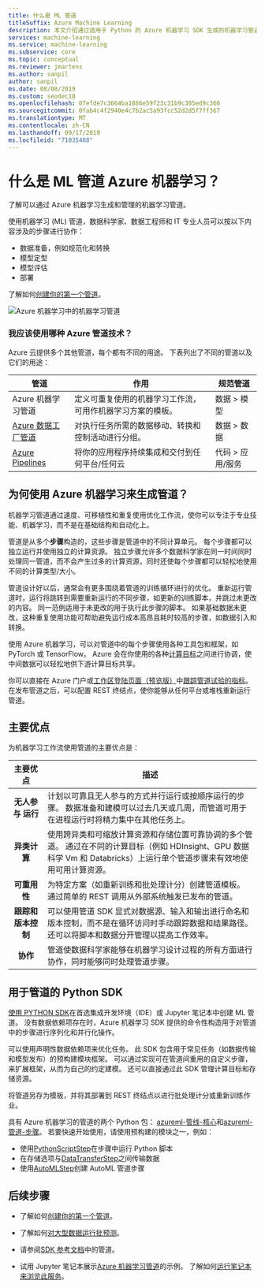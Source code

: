 ```yaml
---
title: 什么是 ML 管道
titleSuffix: Azure Machine Learning
description: 本文介绍通过适用于 Python 的 Azure 机器学习 SDK 生成的机器学习管道，以及使用管道的优势。 机器学习 (ML) 管道由数据科学家用来生成、优化和管理其机器学习工作流。
services: machine-learning
ms.service: machine-learning
ms.subservice: core
ms.topic: conceptual
ms.reviewer: jmartens
ms.author: sanpil
author: sanpil
ms.date: 08/08/2019
ms.custom: seodec18
ms.openlocfilehash: 07efde7c3664ba1866e59f23c31b9c385ed9c366
ms.sourcegitcommit: 0fab4c4f2940e4c7b2ac5a93fcc52d2d5f7ff367
ms.translationtype: MT
ms.contentlocale: zh-CN
ms.lasthandoff: 09/17/2019
ms.locfileid: "71035488"
---
```

# <a name="what-are-ml-pipelines-in-azure-machine-learning"></a>什么是 ML 管道 Azure 机器学习？

了解可以通过 Azure 机器学习生成和管理的机器学习管道。 

使用机器学习 (ML) 管道，数据科学家、数据工程师和 IT 专业人员可以按以下内容涉及的步骤进行协作：
+ 数据准备，例如规范化和转换
+ 模型定型
+ 模型评估
+ 部署

了解如何[创建你的第一个管道](how-to-create-your-first-pipeline.md)。

![Azure 机器学习中的机器学习管道](./media/concept-ml-pipelines/pipeline-flow.png)

<a name="compare"></a>
### <a name="which-azure-pipeline-technology-should-i-use"></a>我应该使用哪种 Azure 管道技术？

Azure 云提供多个其他管道，每个都有不同的用途。 下表列出了不同的管道以及它们的用途：

| 管道 | 作用 | 规范管道 |
| ---- | ---- | ---- |
| Azure 机器学习管道 | 定义可重复使用的机器学习工作流，可用作机器学习方案的模板。 | 数据 > 模型 |
| [Azure 数据工厂管道](https://docs.microsoft.com/azure/data-factory/concepts-pipelines-activities) | 对执行任务所需的数据移动、转换和控制活动进行分组。  | 数据 > 数据 |
| [Azure Pipelines](https://azure.microsoft.com/services/devops/pipelines/) | 将你的应用程序持续集成和交付到任何平台/任何云  | 代码 > 应用/服务 |

## <a name="why-build-pipelines-with-azure-machine-learning"></a>为何使用 Azure 机器学习来生成管道？

机器学习管道通过速度、可移植性和重复使用优化工作流，使你可以专注于专业技能、机器学习，而不是在基础结构和自动化上。

管道是从多个**步骤**构造的，这些步骤是管道中的不同计算单元。 每个步骤都可以独立运行并使用独立的计算资源。
独立步骤允许多个数据科学家在同一时间同时处理同一管道，而不会产生过多的计算资源，同时还使每个步骤都可以轻松地使用不同的计算类型/大小。

管道设计好以后，通常会有更多围绕着管道的训练循环进行的优化。 重新运行管道时，运行将跳转到需要重新运行的不同步骤，如更新的训练脚本，并跳过未更改的内容。 同一范例适用于未更改的用于执行此步骤的脚本。 如果基础数据未更改，这种重复使用功能可帮助避免运行成本高昂且耗时较高的步骤，如数据引入和转换。

使用 Azure 机器学习，可以对管道中的每个步骤使用各种工具包和框架，如 PyTorch 或 TensorFlow。 Azure 会在你使用的各种[计算目标](concept-azure-machine-learning-architecture.md)之间进行协调，使中间数据可以轻松地供下游计算目标共享。

你可以直接在 Azure 门户或[工作区登陆页面（预览版）](https://ml.azure.com)中[跟踪管道试验的指标](https://docs.microsoft.com/azure/machine-learning/service/how-to-track-experiments)。 在发布管道之后，可以配置 REST 终结点，使你能够从任何平台或堆栈重新运行管道。

## <a name="key-advantages"></a>主要优点

为机器学习工作流使用管道的主要优点是：

|主要优点|描述|
|:-------:|-----------|
|**无人参与&nbsp;运行**|计划以可靠且无人参与的方式并行运行或按顺序运行的步骤。 数据准备和建模可以过去几天或几周，而管道可用于在进程运行时将精力集中在其他任务上。 |
|**异类计算**|使用跨异类和可缩放计算资源和存储位置可靠协调的多个管道。 通过在不同的计算目标（例如 HDInsight、GPU 数据科学 Vm 和 Databricks）上运行单个管道步骤来有效地使用可用计算资源。|
|**可重用性**|为特定方案（如重新训练和批处理计分）创建管道模板。 通过简单的 REST 调用从外部系统触发已发布的管道。|
|**跟踪和版本控制**|可以使用管道 SDK 显式对数据源、输入和输出进行命名和版本控制，而不是在循环访问时手动跟踪数据和结果路径。 还可以将脚本和数据分开管理以提高工作效率。|
|**协作**|管道使数据科学家能够在机器学习设计过程的所有方面进行协作，同时能够同时处理管道步骤。|

## <a name="the-python-sdk-for-pipelines"></a>用于管道的 Python SDK

[使用 PYTHON SDK](https://docs.microsoft.com/python/api/azureml-pipeline-core/?view=azure-ml-py)在首选集成开发环境（IDE）或 Jupyter 笔记本中创建 ML 管道。 没有数据依赖项存在时，Azure 机器学习 SDK 提供的命令性构造用于对管道中的步骤进行序列化和并行化操作。 

可以使用声明性数据依赖项来优化任务。 此 SDK 包含用于常见任务（如数据传输和模型发布）的预构建模块框架。 可以通过实现可在管道间重用的自定义步骤，来扩展框架，从而为自己的约定建模。 还可以直接通过此 SDK 管理计算目标和存储资源。

将管道另存为模板，并将其部署到 REST 终结点以进行批处理计分或重新训练作业。

具有 Azure 机器学习的管道的两个 Python 包： [azureml-管线-核心](https://docs.microsoft.com/python/api/azureml-pipeline-core/?view=azure-ml-py)和[azureml-管道-步骤](https://docs.microsoft.com/python/api/azureml-pipeline-steps/?view=azure-ml-py)。 若要快速开始使用，请使用预构建的模块之一，例如：

* 使用[PythonScriptStep](https://docs.microsoft.com/python/api/azureml-pipeline-steps/azureml.pipeline.steps.python_script_step.pythonscriptstep)在步骤中运行 Python 脚本
* 在存储选项与[DataTransferStep](https://docs.microsoft.com/python/api/azureml-pipeline-steps/azureml.pipeline.steps.datatransferstep)之间传输数据
* 使用[AutoMLStep](https://docs.microsoft.com/python/api/azureml-train-automl/azureml.train.automl.automlstep)创建 AutoML 管道步骤

## <a name="next-steps"></a>后续步骤

+ 了解如何[创建你的第一个管道](how-to-create-your-first-pipeline.md)。

+ 了解如何[对大型数据运行批预测](tutorial-pipeline-batch-scoring-classification.md)。

+ 请参阅[SDK 参考文档](https://docs.microsoft.com/python/api/azureml-pipeline-core/?view=azure-ml-py)中的管道。

+ 试用 Jupyter 笔记本展示[Azure 机器学习管道](https://github.com/Azure/MachineLearningNotebooks/blob/master/how-to-use-azureml/machine-learning-pipelines)的示例。 了解如何[运行笔记本来浏览此服务](samples-notebooks.md)。

